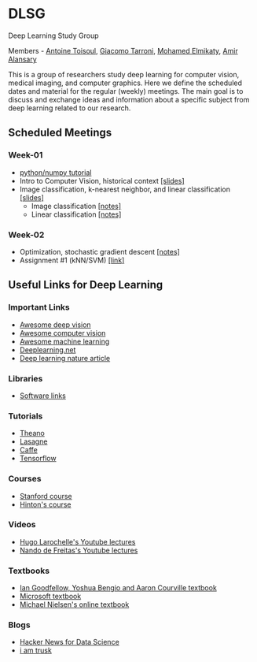 # DLSG
Deep Learning Study Group

Members - [Antoine Toisoul](https://github.com/antoinetlc), [Giacomo Tarroni](), [Mohamed Elmikaty](), [Amir Alansary](https://github.com/amiralansary)

This is a group of researchers study deep learning for computer vision, medical imaging, and computer graphics. Here we define the scheduled dates and material for the regular (weekly) meetings. The main goal is to discuss and exchange ideas and information about a specific subject from deep learning related to our research.



## Scheduled Meetings

### Week-01
* [python/numpy tutorial](http://cs231n.github.io/python-numpy-tutorial/)
* Intro to Computer Vision, historical context [[slides]](http://cs231n.stanford.edu/slides/winter1516_lecture1.pdf)
* Image classification, k-nearest neighbor, and linear classification [[slides]](http://cs231n.stanford.edu/slides/winter1516_lecture2.pdf)
	* Image classification [[notes]](http://cs231n.github.io/classification/)
	* Linear classification [[notes]](http://cs231n.github.io/linear-classify/)

### Week-02
* Optimization, stochastic gradient descent [[notes]](http://cs231n.github.io/optimization-1)
* Assignment #1 (kNN/SVM) [[link]](http://cs231n.github.io/assignments2016/assignment1/)


## Useful Links for Deep Learning 

### Important Links
+ [Awesome deep vision](https://github.com/kjw0612/awesome-deep-vision#understanding-cnn)
+ [Awesome computer vision](https://github.com/jbhuang0604/awesome-computer-vision)
+ [Awesome machine learning](https://github.com/josephmisiti/awesome-machine-learning)
+ [Deeplearning.net](http://deeplearning.net/)
+ [Deep learning nature article](http://www.nature.com/nature/journal/v521/n7553/full/nature14539.html)

### Libraries
+ [Software links](http://deeplearning.net/software_links/)

### Tutorials
+ [Theano](http://deeplearning.net/software/theano/tutorial/)
+ [Lasagne](http://lasagne.readthedocs.io/en/latest/user/tutorial.html)
+ [Caffe](http://caffe.berkeleyvision.org/tutorial/)
+ [Tensorflow](https://www.tensorflow.org/versions/r0.9/tutorials/index.html)

### Courses
+ [Stanford course](http://cs231n.stanford.edu/syllabus.html)
+ [Hinton's course](http://www.cs.toronto.edu/~hinton/csc2535/index.html)

### Videos
+ [Hugo Larochelle's Youtube lectures](https://www.youtube.com/playlist?list=PL6Xpj9I5qXYEcOhn7TqghAJ6NAPrNmUBH)
+ [Nando de Freitas's Youtube lectures](https://www.youtube.com/playlist?list=PLjK8ddCbDMphIMSXn-w1IjyYpHU3DaUYw)

### Textbooks
+ [Ian Goodfellow, Yoshua Bengio and Aaron Courville textbook](http://www.deeplearningbook.org/)
+ [Microsoft textbook](http://research.microsoft.com/pubs/209355/DeepLearning-NowPublishing-Vol7-SIG-039.pdf)
+ [Michael Nielsen's online textbook](http://neuralnetworksanddeeplearning.com/)

### Blogs
+ [Hacker News for Data Science](http://www.datatau.com/news)
+ [i am trusk](http://iamtrask.github.io/)
